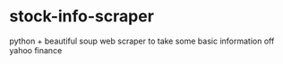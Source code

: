 # stock-info-scraper
python + beautiful soup web scraper to take some basic information off yahoo finance
